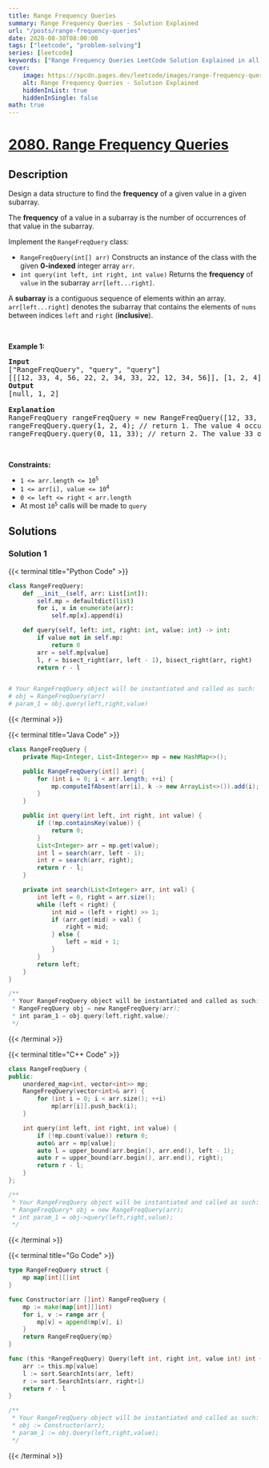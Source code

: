 ```yaml
---
title: Range Frequency Queries
summary: Range Frequency Queries - Solution Explained
url: "/posts/range-frequency-queries"
date: 2020-08-30T08:00:00
tags: ["leetcode", "problem-solving"]
series: [leetcode]
keywords: ["Range Frequency Queries LeetCode Solution Explained in all languages", "2080", "leetcode question 2080", "Range Frequency Queries", "LeetCode", "leetcode solution in Python3 C++ Java Go PHP Ruby Swift TypeScript Rust C# JavaScript C", "GeeksforGeeks", "InterviewBit", "Coding Ninjas", "HackerRank", "HackerEarth", "CodeChef", "TopCoder", "AlgoExpert", "freeCodeCamp", "Codeforces", "GitHub", "AtCoder", "Samir Paul"]
cover:
    image: https://spcdn.pages.dev/leetcode/images/range-frequency-queries.webp
    alt: Range Frequency Queries - Solution Explained
    hiddenInList: true
    hiddenInSingle: false
math: true
---
```



# [2080. Range Frequency Queries](https://leetcode.com/problems/range-frequency-queries)


## Description

<p>Design a data structure to find the <strong>frequency</strong> of a given value in a given subarray.</p>

<p>The <strong>frequency</strong> of a value in a subarray is the number of occurrences of that value in the subarray.</p>

<p>Implement the <code>RangeFreqQuery</code> class:</p>

<ul>
	<li><code>RangeFreqQuery(int[] arr)</code> Constructs an instance of the class with the given <strong>0-indexed</strong> integer array <code>arr</code>.</li>
	<li><code>int query(int left, int right, int value)</code> Returns the <strong>frequency</strong> of <code>value</code> in the subarray <code>arr[left...right]</code>.</li>
</ul>

<p>A <strong>subarray</strong> is a contiguous sequence of elements within an array. <code>arr[left...right]</code> denotes the subarray that contains the elements of <code>nums</code> between indices <code>left</code> and <code>right</code> (<strong>inclusive</strong>).</p>

<p>&nbsp;</p>
<p><strong class="example">Example 1:</strong></p>

<pre>
<strong>Input</strong>
[&quot;RangeFreqQuery&quot;, &quot;query&quot;, &quot;query&quot;]
[[[12, 33, 4, 56, 22, 2, 34, 33, 22, 12, 34, 56]], [1, 2, 4], [0, 11, 33]]
<strong>Output</strong>
[null, 1, 2]

<strong>Explanation</strong>
RangeFreqQuery rangeFreqQuery = new RangeFreqQuery([12, 33, 4, 56, 22, 2, 34, 33, 22, 12, 34, 56]);
rangeFreqQuery.query(1, 2, 4); // return 1. The value 4 occurs 1 time in the subarray [33, 4]
rangeFreqQuery.query(0, 11, 33); // return 2. The value 33 occurs 2 times in the whole array.
</pre>

<p>&nbsp;</p>
<p><strong>Constraints:</strong></p>

<ul>
	<li><code>1 &lt;= arr.length &lt;= 10<sup>5</sup></code></li>
	<li><code>1 &lt;= arr[i], value &lt;= 10<sup>4</sup></code></li>
	<li><code>0 &lt;= left &lt;= right &lt; arr.length</code></li>
	<li>At most <code>10<sup>5</sup></code> calls will be made to <code>query</code></li>
</ul>

## Solutions

### Solution 1

<!-- tabs:start -->

{{< terminal title="Python Code" >}}
```python
class RangeFreqQuery:
    def __init__(self, arr: List[int]):
        self.mp = defaultdict(list)
        for i, x in enumerate(arr):
            self.mp[x].append(i)

    def query(self, left: int, right: int, value: int) -> int:
        if value not in self.mp:
            return 0
        arr = self.mp[value]
        l, r = bisect_right(arr, left - 1), bisect_right(arr, right)
        return r - l


# Your RangeFreqQuery object will be instantiated and called as such:
# obj = RangeFreqQuery(arr)
# param_1 = obj.query(left,right,value)
```
{{< /terminal >}}

{{< terminal title="Java Code" >}}
```java
class RangeFreqQuery {
    private Map<Integer, List<Integer>> mp = new HashMap<>();

    public RangeFreqQuery(int[] arr) {
        for (int i = 0; i < arr.length; ++i) {
            mp.computeIfAbsent(arr[i], k -> new ArrayList<>()).add(i);
        }
    }

    public int query(int left, int right, int value) {
        if (!mp.containsKey(value)) {
            return 0;
        }
        List<Integer> arr = mp.get(value);
        int l = search(arr, left - 1);
        int r = search(arr, right);
        return r - l;
    }

    private int search(List<Integer> arr, int val) {
        int left = 0, right = arr.size();
        while (left < right) {
            int mid = (left + right) >> 1;
            if (arr.get(mid) > val) {
                right = mid;
            } else {
                left = mid + 1;
            }
        }
        return left;
    }
}

/**
 * Your RangeFreqQuery object will be instantiated and called as such:
 * RangeFreqQuery obj = new RangeFreqQuery(arr);
 * int param_1 = obj.query(left,right,value);
 */
```
{{< /terminal >}}

{{< terminal title="C++ Code" >}}
```cpp
class RangeFreqQuery {
public:
    unordered_map<int, vector<int>> mp;
    RangeFreqQuery(vector<int>& arr) {
        for (int i = 0; i < arr.size(); ++i)
            mp[arr[i]].push_back(i);
    }

    int query(int left, int right, int value) {
        if (!mp.count(value)) return 0;
        auto& arr = mp[value];
        auto l = upper_bound(arr.begin(), arr.end(), left - 1);
        auto r = upper_bound(arr.begin(), arr.end(), right);
        return r - l;
    }
};

/**
 * Your RangeFreqQuery object will be instantiated and called as such:
 * RangeFreqQuery* obj = new RangeFreqQuery(arr);
 * int param_1 = obj->query(left,right,value);
 */
```
{{< /terminal >}}

{{< terminal title="Go Code" >}}
```go
type RangeFreqQuery struct {
	mp map[int][]int
}

func Constructor(arr []int) RangeFreqQuery {
	mp := make(map[int][]int)
	for i, v := range arr {
		mp[v] = append(mp[v], i)
	}
	return RangeFreqQuery{mp}
}

func (this *RangeFreqQuery) Query(left int, right int, value int) int {
	arr := this.mp[value]
	l := sort.SearchInts(arr, left)
	r := sort.SearchInts(arr, right+1)
	return r - l
}

/**
 * Your RangeFreqQuery object will be instantiated and called as such:
 * obj := Constructor(arr);
 * param_1 := obj.Query(left,right,value);
 */
```
{{< /terminal >}}

<!-- tabs:end -->

<!-- end -->
